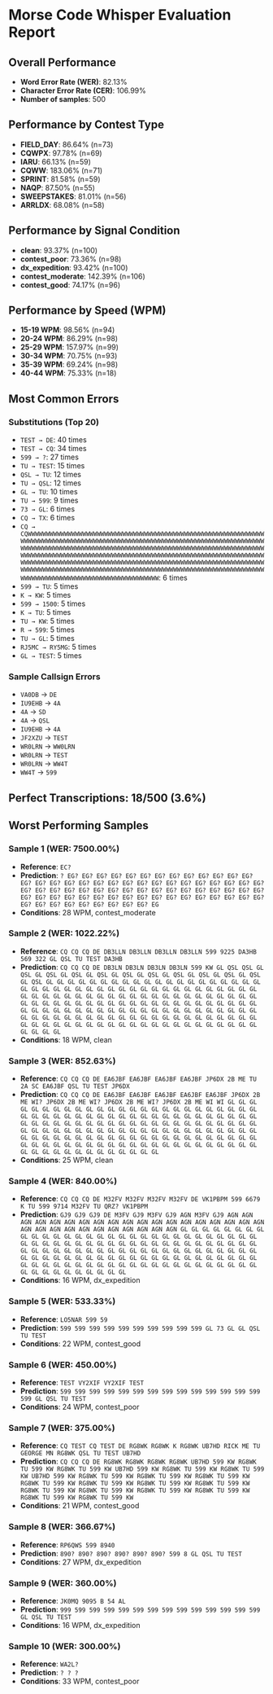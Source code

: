 # Morse Code Whisper Evaluation Report

## Overall Performance
- **Word Error Rate (WER)**: 82.13%
- **Character Error Rate (CER)**: 106.99%
- **Number of samples**: 500

## Performance by Contest Type
- **FIELD_DAY**: 86.64% (n=73)
- **CQWPX**: 97.78% (n=69)
- **IARU**: 66.13% (n=59)
- **CQWW**: 183.06% (n=71)
- **SPRINT**: 81.58% (n=59)
- **NAQP**: 87.50% (n=55)
- **SWEEPSTAKES**: 81.01% (n=56)
- **ARRLDX**: 68.08% (n=58)

## Performance by Signal Condition
- **clean**: 93.37% (n=100)
- **contest_poor**: 73.36% (n=98)
- **dx_expedition**: 93.42% (n=100)
- **contest_moderate**: 142.39% (n=106)
- **contest_good**: 74.17% (n=96)

## Performance by Speed (WPM)
- **15-19 WPM**: 98.56% (n=94)
- **20-24 WPM**: 86.29% (n=98)
- **25-29 WPM**: 157.97% (n=99)
- **30-34 WPM**: 70.75% (n=93)
- **35-39 WPM**: 69.24% (n=98)
- **40-44 WPM**: 75.33% (n=18)

## Most Common Errors
### Substitutions (Top 20)
- `TEST → DE`: 40 times
- `TEST → CQ`: 34 times
- `599 → ?`: 27 times
- `TU → TEST`: 15 times
- `QSL → TU`: 12 times
- `TU → QSL`: 12 times
- `GL → TU`: 10 times
- `TU → 599`: 9 times
- `73 → GL`: 6 times
- `CQ → TX`: 6 times
- `CQ → CQWWWWWWWWWWWWWWWWWWWWWWWWWWWWWWWWWWWWWWWWWWWWWWWWWWWWWWWWWWWWWWWWWWWWWWWWWWWWWWWWWWWWWWWWWWWWWWWWWWWWWWWWWWWWWWWWWWWWWWWWWWWWWWWWWWWWWWWWWWWWWWWWWWWWWWWWWWWWWWWWWWWWWWWWWWWWWWWWWWWWWWWWWWWWWWWWWWWWWWWWWWWWWWWWWWWWWWWWWWWWWWWWWWWWWWWWWWWWWWWWWWWWWWWWWWWWWWWWWWWWWWWWWWWWWWWWWWWWWWWWWWWWWWWWWWWWWWWWWWWWWWWWWWWWWWWWWWWWWWWWWWWWWWWWWWWWWWWWWWWWWWWWWWWWWWWWWWWWWWWWWWWWWWWWWWWWWWWWWWWWWWWWWWWWWWWWWWWWWWWWWWWWWWWWWWWWWWWWWWWWWWWWWWWWWWWWWWWWWW`: 6 times
- `599 → TU`: 5 times
- `K → KW`: 5 times
- `599 → 1500`: 5 times
- `K → TU`: 5 times
- `TU → KW`: 5 times
- `R → 599`: 5 times
- `TU → GL`: 5 times
- `RJ5MC → RY5MG`: 5 times
- `GL → TEST`: 5 times

### Sample Callsign Errors
- `VA0DB` → `DE`
- `IU9EHB` → `4A`
- `4A` → `SD`
- `4A` → `QSL`
- `IU9EHB` → `4A`
- `JF2XZU` → `TEST`
- `WR0LRN` → `WW0LRN`
- `WR0LRN` → `TEST`
- `WR0LRN` → `WW4T`
- `WW4T` → `599`

## Perfect Transcriptions: 18/500 (3.6%)

## Worst Performing Samples

### Sample 1 (WER: 7500.00%)
- **Reference**: `EC?`
- **Prediction**: `? EG? EG? EG? EG? EG? EG? EG? EG? EG? EG? EG? EG? EG? EG? EG? EG? EG? EG? EG? EG? EG? EG? EG? EG? EG? EG? EG? EG? EG? EG? EG? EG? EG? EG? EG? EG? EG? EG? EG? EG? EG? EG? EG? EG? EG? EG? EG? EG? EG? EG? EG? EG? EG? EG? EG? EG? EG? EG? EG? EG? EG? EG? EG? EG? EG? EG? EG? EG? EG? EG? EG? EG? EG? EG`
- **Conditions**: 28 WPM, contest_moderate

### Sample 2 (WER: 1022.22%)
- **Reference**: `CQ CQ CQ DE DB3LLN DB3LLN DB3LLN DB3LLN 599 9225 DA3HB 569 322 GL QSL TU TEST DA3HB`
- **Prediction**: `CQ CQ CQ DE DB3LN DB3LN DB3LN DB3LN 599 KW GL QSL QSL GL QSL GL QSL GL QSL GL QSL GL QSL GL QSL GL QSL GL QSL GL QSL GL QSL GL QSL GL GL GL GL GL GL GL GL GL GL GL GL GL GL GL GL GL GL GL GL GL GL GL GL GL GL GL GL GL GL GL GL GL GL GL GL GL GL GL GL GL GL GL GL GL GL GL GL GL GL GL GL GL GL GL GL GL GL GL GL GL GL GL GL GL GL GL GL GL GL GL GL GL GL GL GL GL GL GL GL GL GL GL GL GL GL GL GL GL GL GL GL GL GL GL GL GL GL GL GL GL GL GL GL GL GL GL GL GL GL GL GL GL GL GL GL GL GL GL GL GL GL GL GL GL GL GL GL GL GL GL GL GL GL GL GL GL GL GL GL GL GL GL GL GL GL GL GL GL GL GL GL GL GL GL GL`
- **Conditions**: 18 WPM, clean

### Sample 3 (WER: 852.63%)
- **Reference**: `CQ CQ CQ DE EA6JBF EA6JBF EA6JBF EA6JBF JP6DX 2B ME TU 2A SC EA6JBF QSL TU TEST JP6DX`
- **Prediction**: `CQ CQ CQ DE EA6JBF EA6JBF EA6JBF EA6JBF EA6JBF JP6DX 2B ME WI? JP6DX 2B ME WI? JP6DX 2B ME WI? JP6DX 2B ME WI WI GL GL GL GL GL GL GL GL GL GL GL GL GL GL GL GL GL GL GL GL GL GL GL GL GL GL GL GL GL GL GL GL GL GL GL GL GL GL GL GL GL GL GL GL GL GL GL GL GL GL GL GL GL GL GL GL GL GL GL GL GL GL GL GL GL GL GL GL GL GL GL GL GL GL GL GL GL GL GL GL GL GL GL GL GL GL GL GL GL GL GL GL GL GL GL GL GL GL GL GL GL GL GL GL GL GL GL GL GL GL GL GL GL GL GL GL GL GL GL GL GL GL GL GL GL GL GL GL GL GL GL GL GL GL GL GL GL GL GL GL GL GL GL GL GL GL GL GL`
- **Conditions**: 25 WPM, clean

### Sample 4 (WER: 840.00%)
- **Reference**: `CQ CQ CQ DE M32FV M32FV M32FV M32FV DE VK1PBPM 599 6679 K TU 599 9714 M32FV TU QRZ? VK1PBPM`
- **Prediction**: `GJ9 GJ9 GJ9 DE M3FV GJ9 M3FV GJ9 AGN M3FV GJ9 AGN AGN AGN AGN AGN AGN AGN AGN AGN AGN AGN AGN AGN AGN AGN AGN AGN AGN AGN AGN AGN AGN AGN AGN AGN AGN AGN AGN AGN AGN GL GL GL GL GL GL GL GL GL GL GL GL GL GL GL GL GL GL GL GL GL GL GL GL GL GL GL GL GL GL GL GL GL GL GL GL GL GL GL GL GL GL GL GL GL GL GL GL GL GL GL GL GL GL GL GL GL GL GL GL GL GL GL GL GL GL GL GL GL GL GL GL GL GL GL GL GL GL GL GL GL GL GL GL GL GL GL GL GL GL GL GL GL GL GL GL GL GL GL GL GL GL GL GL GL GL GL GL GL GL GL GL GL GL GL GL GL GL GL GL GL GL GL GL GL GL GL GL`
- **Conditions**: 16 WPM, dx_expedition

### Sample 5 (WER: 533.33%)
- **Reference**: `LO5NAR 599 59`
- **Prediction**: ` 599 599 599 599 599 599 599 599 599 599 GL 73 GL GL QSL TU TEST                                                                                                                                                                                                `
- **Conditions**: 22 WPM, contest_good

### Sample 6 (WER: 450.00%)
- **Reference**: `TEST VY2XIF VY2XIF TEST`
- **Prediction**: ` 599 599 599 599 599 599 599 599 599 599 599 599 599 599 599 GL QSL TU TEST                                                                                                                                                                                         `
- **Conditions**: 24 WPM, contest_poor

### Sample 7 (WER: 375.00%)
- **Reference**: `CQ TEST CQ TEST DE RG8WK RG8WK K RG8WK UB7HD RICK ME TU GEORGE MN RG8WK QSL TU TEST UB7HD`
- **Prediction**: `CQ CQ CQ DE RG8WK RG8WK RG8WK RG8WK UB7HD 599 KW RG8WK TU 599 KW RG8WK TU 599 KW UB7HD 599 KW RG8WK TU 599 KW RG8WK TU 599 KW UB7HD 599 KW RG8WK TU 599 KW RG8WK TU 599 KW RG8WK TU 599 KW RG8WK TU 599 KW RG8WK TU 599 KW RG8WK TU 599 KW RG8WK TU 599 KW RG8WK TU 599 KW RG8WK TU 599 KW RG8WK TU 599 KW RG8WK TU 599 KW RG8WK TU 599 KW RG8WK TU 599 KW`
- **Conditions**: 21 WPM, contest_good

### Sample 8 (WER: 366.67%)
- **Reference**: `RP6QWS 599 8940`
- **Prediction**: ` 890? 890? 890? 890? 890? 890? 599 8 GL QSL TU TEST                                                                                                                                                                                                  `
- **Conditions**: 27 WPM, dx_expedition

### Sample 9 (WER: 360.00%)
- **Reference**: `JK0MQ 9095 B 54 AL`
- **Prediction**: ` 999 599 599 599 599 599 599 599 599 599 599 599 599 599 GL QSL TU TEST                                                                                                                                                                                           `
- **Conditions**: 16 WPM, dx_expedition

### Sample 10 (WER: 300.00%)
- **Reference**: `WA2L?`
- **Prediction**: `? ? ?                                                                                                                                                                                                                           `
- **Conditions**: 33 WPM, contest_poor
